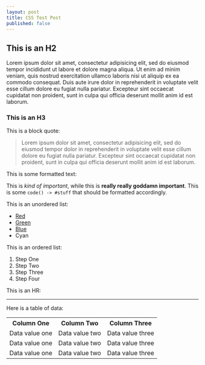 ```yaml
---
layout: post
title: CSS Test Post
published: false
---
```


## This is an H2

Lorem ipsum dolor sit amet, consectetur adipisicing elit, sed do eiusmod tempor
incididunt ut labore et dolore magna aliqua. Ut enim ad minim veniam, quis nostrud
exercitation ullamco laboris nisi ut aliquip ex ea commodo consequat. Duis aute irure
dolor in reprehenderit in voluptate velit esse cillum dolore eu fugiat nulla pariatur.
Excepteur sint occaecat cupidatat non proident, sunt in culpa qui officia deserunt mollit
anim id est laborum.

### This is an H3

This is a block quote:

> Lorem ipsum dolor sit amet, consectetur adipisicing elit, sed do eiusmod tempor
> dolor in reprehenderit in voluptate velit esse cillum dolore eu fugiat nulla pariatur.
> Excepteur sint occaecat cupidatat non proident, sunt in culpa qui officia deserunt mollit
> anim id est laborum.

This is some formatted text:

This is *kind of important*, while this is **really really goddamn important**. This is some
`code() -> #stuff` that should be formatted accordingly.

This is an unordered list:

- [Red](http://foo.com)
- [Green](http://bar.com)
- [Blue](http://wtf.com)
- Cyan

This is an ordered list:

1. Step One
2. Step Two
3. Step Three
4. Step Four

This is an HR:

---------------------------------

Here is a table of data:

<table>
  <tr>
    <th>Column One</th>
    <th>Column Two</th>
    <th>Column Three</th>
  </tr>

  <tr>
    <td>Data value one</td>
    <td>Data value two</td>
    <td>Data value three</td>
  </tr>

  <tr>
    <td>Data value one</td>
    <td>Data value two</td>
    <td>Data value three</td>
  </tr>

  <tr>
    <td>Data value one</td>
    <td>Data value two</td>
    <td>Data value three</td>
  </tr>
</table>




